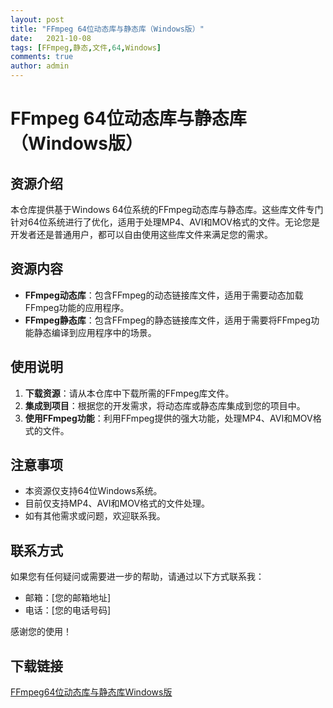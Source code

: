 ```yaml
---
layout: post
title: "FFmpeg 64位动态库与静态库（Windows版）"
date:   2021-10-08
tags: [FFmpeg,静态,文件,64,Windows]
comments: true
author: admin
---
```

# FFmpeg 64位动态库与静态库（Windows版）

## 资源介绍

本仓库提供基于Windows 64位系统的FFmpeg动态库与静态库。这些库文件专门针对64位系统进行了优化，适用于处理MP4、AVI和MOV格式的文件。无论您是开发者还是普通用户，都可以自由使用这些库文件来满足您的需求。

## 资源内容

- **FFmpeg动态库**：包含FFmpeg的动态链接库文件，适用于需要动态加载FFmpeg功能的应用程序。
- **FFmpeg静态库**：包含FFmpeg的静态链接库文件，适用于需要将FFmpeg功能静态编译到应用程序中的场景。

## 使用说明

1. **下载资源**：请从本仓库中下载所需的FFmpeg库文件。
2. **集成到项目**：根据您的开发需求，将动态库或静态库集成到您的项目中。
3. **使用FFmpeg功能**：利用FFmpeg提供的强大功能，处理MP4、AVI和MOV格式的文件。

## 注意事项

- 本资源仅支持64位Windows系统。
- 目前仅支持MP4、AVI和MOV格式的文件处理。
- 如有其他需求或问题，欢迎联系我。

## 联系方式

如果您有任何疑问或需要进一步的帮助，请通过以下方式联系我：

- 邮箱：[您的邮箱地址]
- 电话：[您的电话号码]

感谢您的使用！

## 下载链接

[FFmpeg64位动态库与静态库Windows版](https://pan.quark.cn/s/5f124dae2b8d)